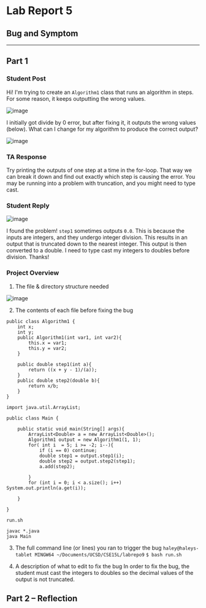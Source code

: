 # Lab Report 5
## Bug and Symptom
---
## Part 1
### Student Post
Hi! I'm trying to create an `Algorithm1` class that runs an algorithm in steps. For some reason, it keeps outputting the wrong values. 

![image](https://github.com/haley-gilmartin-chen/cse15l-lab-reports/assets/147003402/5b6fe734-009b-4c5f-82e0-baa5bec52eb8)


I initially got divide by 0 error, but after fixing it, it outputs the wrong values (below). What can I change for my algorithm to produce the correct output?

![image](https://github.com/haley-gilmartin-chen/cse15l-lab-reports/assets/147003402/027ed898-e6bb-4722-8b3d-31c349e86885)


### TA Response
Try printing the outputs of one step at a time in the for-loop. That way we can break it down and find out exactly which step is causing the error. You may be running into a problem with truncation, and you might need to type cast.

### Student Reply


![image](https://github.com/haley-gilmartin-chen/cse15l-lab-reports/assets/147003402/e82c6a63-0659-443a-8126-95a82fa7bcdf)


I found the problem! `step1` sometimes outputs `0.0`. This is because the inputs are integers, and they undergo integer division. This results in an output that is truncated down to the nearest integer. This output is then converted to a double. I need to type cast my integers to doubles before division. Thanks!

### Project Overview

1. The file & directory structure needed

   
![image](https://github.com/haley-gilmartin-chen/cse15l-lab-reports/assets/147003402/059805ba-26c4-430c-a58f-1ffb24cdc6dd)

2. The contents of each file before fixing the bug
```
public class Algorithm1 {
    int x;
    int y;
    public Algorithm1(int var1, int var2){
        this.x = var1;
        this.y = var2;
    }

    public double step1(int a){
        return ((x + y - 1)/(a));
    }
    public double step2(double b){
        return x/b;
    }
}
```

```
import java.util.ArrayList;

public class Main {

    public static void main(String[] args){
        ArrayList<Double> a = new ArrayList<Double>();
        Algorithm1 output = new Algorithm1(1, 1);
        for( int i  = 5; i >= -2; i--){
            if (i == 0) continue;
            double step1 = output.step1(i);
            double step2 = output.step2(step1);
            a.add(step2);
            
        }
        for (int i = 0; i < a.size(); i++) System.out.println(a.get(i));
        
    }
    
}
```
`run.sh`
```
javac *.java
java Main
```

3. The full command line (or lines) you ran to trigger the bug
`haley@haleys-tablet MINGW64 ~/Documents/UCSD/CSE15L/labrepo9`
`$ bash run.sh`

4. A description of what to edit to fix the bug
In order to fix the bug, the student must cast the integers to doubles so the decimal values of the output is not truncated.

## Part 2 – Reflection


   
